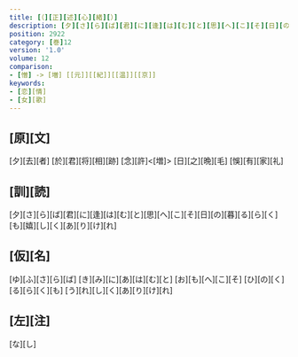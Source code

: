 ```yaml
---
title: [（][正][述][心][緒][）]
description: [夕][さ][ら][ば][君][に][逢][は][む][と][思][へ][こ][そ][日][の][暮][る][ら][く][も][嬉][し][く][あ][り][け][れ]
position: 2922
category: [巻]12
version: '1.0'
volume: 12
comparison:
- [憎] -> [増] [[元]][[紀]][[温]][[京]]
keywords:
- [恋][情]
- [女][歌]
---
```


## [原][文]

[夕][去][者] [於][君][将][相][跡] [念][許]<[増]> [日][之][晩][毛] [悞][有][家][礼]

## [訓][読]

[夕][さ][ら][ば][君][に][逢][は][む][と][思][へ][こ][そ][日][の][暮][る][ら][く][も][嬉][し][く][あ][り][け][れ]

## [仮][名]

[ゆ][ふ][さ][ら][ば] [き][み][に][あ][は][む][と] [お][も][へ][こ][そ] [ひ][の][く][る][ら][く][も] [う][れ][し][く][あ][り][け][れ]

## [左][注]

[な][し]
